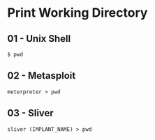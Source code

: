 # Print Working Directory

## 01 - Unix Shell

`$ pwd`

## 02 - Metasploit

`meterpreter > pwd`

## 03 - Sliver

`sliver (IMPLANT_NAME) > pwd`